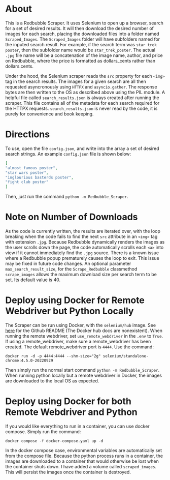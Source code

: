 # About

This is a Redbubble Scraper. It uses Selenium to open up a browser, search for a
set of desired results. It will then download the desired number of images for each search,
placing the downloaded files into a folder named `Scraped_Images`.
The `Scraped_Images` folder will have subfolders named for the inputed search result. For example, if the search term was `star trek poster`, then the subfolder name would be `star_trek_poster`.
The actual `.jpg` file name will be a concatenation of the image name, author, and price on Redbubble, where the price
is formatted as dollars_cents rather than dollars.cents.

Under the hood, the Selenium scraper reads the `src` property for each `<img>` tag in the search results. The images for a given search are all then requested asyncronously using `HTTPX` and `asyncio.gather`. The response bytes are then written to the OS
as described above using the PIL module. A helpful file called `search_results.json` is always created after running the scraper.
This file contains all of the metadata for each search required for the HTTPX requests. `search_results.json` is never read by the code, it is purely for convenience and book keeping.

# Directions

To use, open the file `config.json`, and write into the array
a set of desired search strings. An example `config.json` file is shown below:

```JSON
[
"almost famous poster",
"star wars poster",
"inglourious basterds poster",
"fight club poster"
]
```

Then, just run the command `python -m Redbubble_Scraper`.

# Note on Number of Downloads

As the code is currently written, the results are iterated over, with the loop breaking when
the code fails to find the next `src` attribute in an `<img>` tag with extension `.jpg`. Because Redbubble
dynamically renders the images as the user scrolls down the page, the code automatically scrolls each `<a>` into
view if it cannot immediately find the `.jpg` source. There is a known issue where a Redbubble popup prematurely causes the
loop to exit. This issue may be fixed in future code changes.
An optional parameter `max_search_result_size`, for the `Scrape_Redbubble` classmethod `scrape_images` allows the maximum download
size per search term to be set. Its default value is 40.

# Deploy using Docker for Remote Webdriver but Python Locally

The Scraper can be run using Docker, with the `selenium/hub` image. See [here](https://github.com/SeleniumHQ/docker-selenium#dev-and-beta-standalone-mode) for the Github README (The Docker hub docs are nonexistent). When running the remote webdriver, set `use_remote_webdriver` in the `.env` to `True`. If using
a remote_webdriver, make sure a remote_webdriver has been created. The default remote_webdriver port is `4444`.
Use the command:

```
docker run -d -p 4444:4444 --shm-size="2g" selenium/standalone-chrome:4.5.0-20220929
```

Then simply run the normal start command `python -m Redbubble_Scraper`.
When running python locally but a remote webdriver in Docker, the images are downloaded to the local OS as expected.

# Deploy using Docker for both Remote Webdriver and Python

If you would like everything to run in a container, you can use docker compose.
Simply run the command:

```
docker compose -f docker-compose.yaml up -d
```

In the docker compose case, environmental variables are automatically set from the compose file.
Because the python process runs in a container, the images are downloaded to a container that would otherwise be lost
when the container shuts down. I have added a volume called `scraped_images`. This will persist the images once the container is destroyed.
